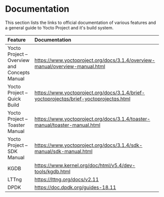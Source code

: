 # Documentation

This section lists the links to official documentation of various
features and a general guide to Yocto Project and it's build system.

| Feature                                      | Documentation                                                                          | Comments |
|:---------------------------------------------|:---------------------------------------------------------------------------------------|:---------|
| Yocto Project – Overview and Concepts Manual | https://www.yoctoproject.org/docs/3.1.4/overview-manual/overview-manual.html           |          |
| Yocto Project – Quick Build                  | https://www.yoctoproject.org/docs/3.1.4/brief-yoctoprojectqs/brief-yoctoprojectqs.html |          |
| Yocto Project – Toaster Manual               | https://www.yoctoproject.org/docs/3.1.4/toaster-manual/toaster-manual.html             |          |
| Yocto Project – SDK Manual                   | https://www.yoctoproject.org/docs/3.1.4/sdk-manual/sdk-manual.html                     |          |
| KGDB                                         | https://www.kernel.org/doc/html/v5.4/dev-tools/kgdb.html                               |          |
| LTTng                                        | https://lttng.org/docs/v2.11                                                           |          |
| DPDK                                         | https://doc.dpdk.org/guides-18.11                                                      |          |
